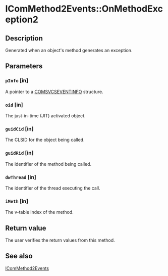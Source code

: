 # IComMethod2Events::OnMethodException2

## Description

Generated when an object's method generates an exception.

## Parameters

### `pInfo` [in]

A pointer to a [COMSVCSEVENTINFO](https://learn.microsoft.com/windows/win32/api/comsvcs/ns-comsvcs-comsvcseventinfo) structure.

### `oid` [in]

The just-in-time (JIT) activated object.

### `guidCid` [in]

The CLSID for the object being called.

### `guidRid` [in]

The identifier of the method being called.

### `dwThread` [in]

The identifier of the thread executing the call.

### `iMeth` [in]

The v-table index of the method.

## Return value

The user verifies the return values from this method.

## See also

[IComMethod2Events](https://learn.microsoft.com/windows/desktop/api/comsvcs/nn-comsvcs-icommethod2events)